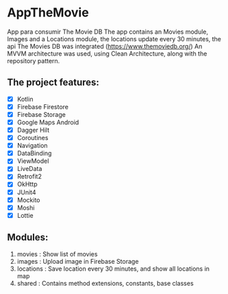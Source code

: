 # AppTheMovie
App para consumir The Movie DB
The app contains an Movies module, Images and a Locations module, the locations update every 30 minutes, the api The Movies DB was integrated (https://www.themoviedb.org/)
An MVVM architecture was used, using Clean Architecture, along with the repository pattern.


## The project features:
- [x] Kotlin
- [x] Firebase Firestore
- [x] Firebase Storage
- [x] Google Maps Android
- [x] Dagger Hilt
- [x] Coroutines
- [x] Navigation
- [x] DataBinding
- [x] ViewModel
- [x] LiveData
- [x] Retrofit2
- [x] OkHttp
- [x] JUnit4
- [x] Mockito
- [x] Moshi
- [x] Lottie

## Modules:
1. movies : Show list of movies
2. images : Upload image in Firebase Storage
3. locations : Save location every 30 minutes, and show all locations in map
4. shared : Contains method extensions, constants, base classes




